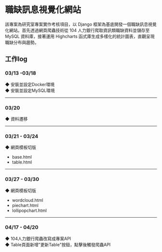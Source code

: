 # 職缺訊息視覺化網站
該專案為研究室專案實作考核項目，以 Django 框架為基底開發一個職缺訊息視覺化網站。首先透過網頁爬蟲技術從 104 人力銀行爬取資訊類職缺資料並儲存至 MySQL 資料庫，接著運用 Highcharts 函式庫生成多樣化的統計圖表，直觀呈現職缺分布與趨勢。



## 工作log
### 03/13 -03/18
◆ 安裝並設定Docker環境 </br>
◆ 安裝並設定MySQL環境

---

### 03/20
◆ 資料遷移

---

### 03/21 - 03/24
◆ 網頁模板切版
- base.html
- table.html

---

### 03/27 - 03/30
◆ 網頁模板切版
- wordcloud.html
- piechart.html
- lollipopchart.html

---

### 04/17 - 04/20
◆ 104人力銀行爬蟲改寫成專案API </br>
◆ Table頁面新增"更新Table"按鈕，點擊後觸發爬蟲API
